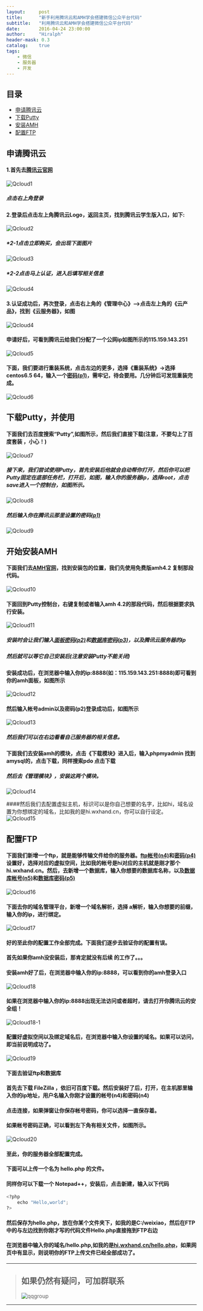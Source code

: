 ```yaml
---
layout:     post
title:      "新手利用腾讯云和AMH学会搭建微信公众平台代码"
subtitle:   "利用腾讯云和AMH学会搭建微信公众平台代码"
date:       2016-04-24 23:00:00
author:     "Hiralph"
header-mask: 0.3
catalog:    true
tags:
    - 微信
    - 服务器
    - 开发
---
```


## <a name="index"/>目录
* [申请腾讯云](#qcloud)
* [下载Putty](#down)
* [安装AMH](#install)
* [配置FTP](#setftp)


## <a name="qcloud"/>申请腾讯云

#### 1.首先去[腾讯云官网](http://www.qcloud.com/)
![Qcloud1](http://qiniu.hizmz.com/jc1-txy.JPG)

#####  点击右上角登录

#### 2.登录后点击左上角腾讯云Logo，返回主页，找到腾讯云学生版入口，如下:
![Qcloud2](http://qiniu.hizmz.com/jc1-txyxuesheng.JPG)

#####  *2-1点击立即购买，会出现下面图片
![Qcloud3](http://qiniu.hizmz.com/jc1-txyxsrz.JPG)

#####  *2-2点击马上认证，进入后填写相关信息
![Qcloud4](http://qiniu.hizmz.com/jc1-txyxsrz2.JPG)

#### 3.认证成功后，再次登录，点击右上角的《管理中心》-->点击左上角的《云产品》，找到《云服务器》，如图
![Qcloud4](http://qiniu.hizmz.com/jc1-txyym.JPG)

#### 申请好后，可看到腾讯云给我们分配了一个公网ip如图所示的115.159.143.251
![Qcloud5](http://qiniu.hizmz.com/jc1-txyym.JPG)

#### 下面，我们要进行重装系统，点击左边的更多，选择《重装系统》->选择centos6.5 64，输入一个[密码(p1)](#p1)，需牢记，待会要用。几分钟后可发现重装完成。
![Qcloud6](http://qiniu.hizmz.com/jc1-txycz.JPG)

## <a name="down"/>下载Putty，并使用

#### 下面我们去百度搜索“Putty”,如图所示，然后我们直接下载(注意，不要勾上了百度套装 ，小心！)
![Qcloud7](http://qiniu.hizmz.com/jc1-putty.JPG)

##### 接下来，我们尝试使用Putty，首先安装后他就会自动帮你打开，然后你可以把Putty固定在底部任务栏，打开后，如图，输入你的服务器ip，选择root，点击save进入一个控制台，如图所示。
![Qcloud8](http://qiniu.hizmz.com/jc1-puttydl.JPG)

##### 然后输入你在腾讯云那里设置的密码[(p1)](#p1)
![Qcloud9](http://qiniu.hizmz.com/jc1-puttydl2.JPG)

## <a name="install"/>开始安装AMH

#### 下面我们去[AMH官网](http://amh.sh)，找到安装包的位置，我们先使用免费版amh4.2 复制那段代码。
![Qcloud10](http://qiniu.hizmz.com/jc1-amhget.JPG)

#### 下面回到Putty控制台，右键复制或者输入amh 4.2的那段代码，然后根据要求执行安装。
![Qcloud11](http://qiniu.hizmz.com/jc1-puttyamh.JPG)

#####  安装时会让我们输入[面板密码(p2)](#p2)和[数据库密码(p3)](#p3)，以及腾讯云服务器的ip

#####  然后就可以等它自己安装后(注意安装Putty不能关闭)

#### 安装成功后，在浏览器中输入你的ip:8888(如：115.159.143.251:8888)即可看到你的amh面板，如图所示
![Qcloud12](http://qiniu.hizmz.com/jc1-amhdl.JPG)

#### 然后输入帐号admin以及<a name="p2"/>密码(p2)登录成功后，如图所示
![Qcloud13](http://qiniu.hizmz.com/jc1-amhdlcg.JPG)

##### 然后我们可以在右边看看自己服务器的相关信息。

#### 下面我们去安装amh的模块，点击《下载模块》进入后，输入phpmyadmin 找到amysql的，点击下载，同样搜索pdo 点击下载

##### 然后去《管理模块》，安装这两个模块。
![Qcloud14](http://qiniu.hizmz.com/jc1-amhmk.JPG)

####然后我们去配置虚拟主机，标识可以是你自己想要的名字，比如hi，域名设置为你想绑定的域名，比如我的是hi.wxhand.cn，你可以自行设定。
![Qcloud15](http://qiniu.hizmz.com/jc1-amhzhuji.JPG)

## <a name="setftp"/>配置FTP

#### 下面我们新增一个ftp，就是能够传输文件给你的服务器。[ftp帐号(n4)](#n4)和[密码(p4)](#p4)设置好，选择对应的虚拟空间，比如我的帐号是hi对应的主机就是刚才那个hi.wxhand.cn。然后，去新增一个数据库，输入你想要的数据库名称，以及[数据库帐号(n5)](#n5)和[数据库密码(p5)](#p5)
![Qcloud16](http://qiniu.hizmz.com/jc1-amhftp.JPG)

#### 下面去你的域名管理平台，新增一个域名解析，选择 a解析，输入你想要的前缀，输入你的ip，进行绑定。
![Qcloud17](http://qiniu.hizmz.com/jc1-ymjx.JPG)

#### 好的至此你的配置工作全部完成。下面我们逐步去验证你的配置有误。

#### 首先如果你amh没安装后，那肯定就没有后续 的工作了。。。

#### 安装amh好了后，在浏览器中输入你的ip:8888，可以看到你的amh登录入口
![Qcloud18](http://qiniu.hizmz.com/jc1-amhdl.JPG)

#### 如果在浏览器中输入你的ip:8888出现无法访问或者超时，请去打开你腾讯云的安全组！
![Qcloud18-1](http://qiniu.hizmz.com/jc1-amhq.png)

#### 配置好虚拟空间以及绑定域名后，在浏览器中输入你设置的域名。如果可以访问，即当前说明成功了。
![Qcloud19](http://qiniu.hizmz.com/jc1-ymfw.JPG)

#### 下面去验证ftp和数据库

#### 首先去下载 FileZilla ，依旧可百度下载。然后安装好了后，打开，在主机那里输入你的ip地址，用户名输入你刚才设置的<a name="n4"/>帐号(n4)和<a name="n4"/>密码(n4)

#### 点击连接，如果弹窗让你保存帐号密码，你可以选择一直保存着。

#### 如果帐号密码正确，可以看到左下角有相关文件，如图所示。
![Qcloud20](http://qiniu.hizmz.com/jc1-ftpdl.JPG)

#### 至此，你的服务器全部配置完成。

#### 下面可以上传一个名为  hello.php 的文件。

#### 同样你可以下载一个 Notepad++，安装后，点击新建，输入以下代码

```python
<?php
	echo "Hello,world";
?>
```

#### 然后保存为hello.php，放在你某个文件夹下，如我的是C:/weixiao，然后在FTP中的与左边找到你刚才写的代码文件Hello.php直接拖到FTP右边

#### 在浏览器中输入你的域名/hello.php,如我的是[hi.wxhand.cn/hello.php](http://hi.wxhand.cn/hello.php)，如果网页中有显示，则说明你的FTP上传文件已经全部成功了。

___
>## 如果仍然有疑问，可加群联系
>![qqgroup](http://qiniu.hizmz.com/footshow.jpg)
___





